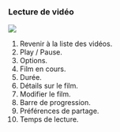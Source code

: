 ### Lecture de vidéo

![](http://static.energysistem.com/images/manuals/42689/57f378e6ddff5.jpg)

1. Revenir à la liste des vidéos.
2. Play / Pause.
3. Options.
4. Film en cours.
5. Durée.
6. Détails sur le film.
7. Modifier le film.
8. Barre de progression.
9. Préférences de partage.
10. Temps de lecture.

